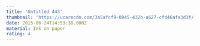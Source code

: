 ```yaml
---
title: 'Untitled 443'
thumbnail: 'https://ucarecdn.com/3a5afcf9-0945-432b-a627-cfd46afa3d3f/'
date: 2015-06-24T14:53:38.000Z
material: Ink on paper
rating: 4
---
```

